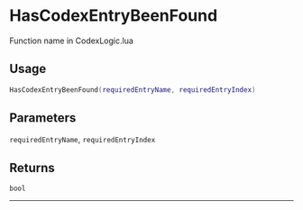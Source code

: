 # HasCodexEntryBeenFound
Function name in CodexLogic.lua
## Usage
```lua
HasCodexEntryBeenFound(requiredEntryName, requiredEntryIndex)
```
## Parameters
`requiredEntryName`, `requiredEntryIndex`
## Returns
`bool`

---